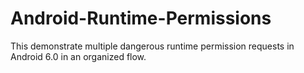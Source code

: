 # Android-Runtime-Permissions

This demonstrate multiple dangerous runtime permission requests in Android 6.0 in an organized flow.
